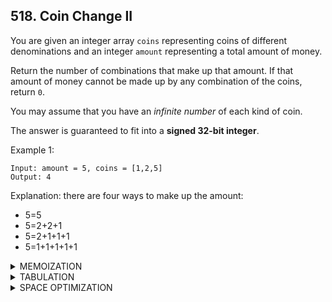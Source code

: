 ## 518. Coin Change II

You are given an integer array `coins` representing coins of different denominations and an integer `amount` representing a total amount of money.

Return the number of combinations that make up that amount. If that amount of money cannot be made up by any combination of the coins, return `0`.

You may assume that you have an *infinite number* of each kind of coin.

The answer is guaranteed to fit into a **signed 32-bit integer**.

 

Example 1:
```
Input: amount = 5, coins = [1,2,5]
Output: 4
```
Explanation: there are four ways to make up the amount:
- 5=5
- 5=2+2+1
- 5=2+1+1+1
- 5=1+1+1+1+1

<details>
  <summary>MEMOIZATION</summary>
  <br>
  
**Approach:**
- Declare a dp array of size `[n][target+1]`: As there are two changing parameters in the recursive solution, `'ind'` and `'target'`. The maximum value `'ind'` can attain is `(n)`, where n is the size of array and for `'target'` only values between `0` to `target`. 
- The dp array stores the **calculations of subproblems**. Initialize dp array with -1, to indicate that no subproblem has been solved yet.

While encountering an overlapping subproblem: When we come across a subproblem, for which the dp array has value other than -1, it means we have found a subproblem which has been solved before hence it is an overlapping subproblem. No need to calculate it's value again just retrieve the value from dp array and return it.
Store the value of subproblem: Whenever, a subproblem is enocountered and it is not solved yet(the value at this index will be -1 in the dp array), store the calculated value of subproblem in the array.
```cpp
  class Solution {
public:
    int solve(int amount, vector<int>& coins, int i,vector<vector<int>> &dp){
        if(i==0) return (amount % coins[i] == 0);
        if(dp[i][amount]!=-1)return dp[i][amount];
        int notpick = solve(amount,coins,i-1,dp);
        int pick = 0;
        if(coins[i]<= amount)pick= solve(amount - coins[i], coins, i,dp);
        return dp[i][amount] = pick + notpick;
    }
    int change(int amount, vector<int>& coins) {
        int n = coins.size();
        vector<vector<int>> dp(n,vector<int>(amount+1,-1));
        return solve(amount,coins,n-1,dp);
    }
};
```

Time Complexity:O(N*Target)

Space Complexity: O(N*Target)

</details>
<details>
  <summary>TABULATION</summary>
  <br>
  
</details>
<details>
  <summary>SPACE OPTIMIZATION</summary>
  <br>
  
</details>
